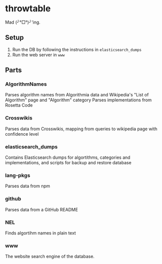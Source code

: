 # throwtable

Mad (╯°□°)╯'ing.

## Setup

1. Run the DB by following the instructions in `elasticsearch_dumps`
2. Run the web server in `www`

## Parts

### AlgorithmNames
Parses algorithm names from Algorithmia data and Wikipedia's "List of Algorithm" page and "Algorithm" category
Parses implementations from Rosetta Code

### Crosswikis
Parses data from Crosswikis, mapping from queries to wikipedia page with confidence level

### elasticsearch_dumps
Contains Elasticsearch dumps for algortithms, categories and implementations, and scripts for backup and restore database

### lang-pkgs
Parses data from npm

### github
Parses data from a GitHub README

### NEL
Finds algortihm names in plain text

### www
The website search engine of the database.

